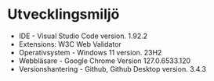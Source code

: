 # Utvecklingsmiljö
* IDE - Visual Studio Code version. 1.92.2
* Extensions: W3C Web Validator
* Operativsystem - Windows 11 version. 23H2
* Webbläsare - Google Chrome Version 127.0.6533.120
* Versionshantering - Github, Github Desktop version. 3.4.3



